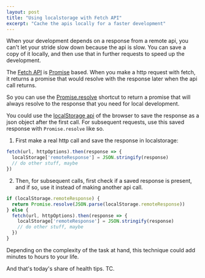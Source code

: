 ```yaml
---
layout: post
title: "Using localstorage with Fetch API"
excerpt: "Cache the apis locally for a faster development"
---
```


When your development depends on a response from a remote api, you can't let your stride slow down because the api is slow. You can save a copy of it locally, and then use that in further requests to speed up the development.

The [Fetch API](https://developer.mozilla.org/en/docs/Web/API/Fetch_API) is [Promise](https://developer.mozilla.org/en/docs/Web/JavaScript/Reference/Global_Objects/Promise) based. When you make a http request with fetch, it returns a promise that would resolve with the response later when the api call returns.

So you can use the [Promise.resolve](https://developer.mozilla.org/en-US/docs/Web/JavaScript/Reference/Global_Objects/Promise/resolve) shortcut to return a promise that will always resolve to the response that you need for local development.

You could use the [localStorage api](https://developer.mozilla.org/en/docs/Web/API/Window/localStorage) of the browser to save the response as a json object after the first call. For subsequent requests, use this saved response with `Promise.resolve` like so.

1) First make a real http call and save the response in localstorage:

```js
fetch(url, httpOptions).then(response => {
  localStorage['remoteResponse'] = JSON.stringify(response)
  // do other stuff, maybe
})
```

2) Then, for subsequent calls, first check if a saved response is present, and if so, use it instead of making another api call.

```js
if (localStorage.remoteResponse) {
  return Promise.resolve(JSON.parse(localStorage.remoteResponse))
} else {
  fetch(url, httpOptions).then(response => {
    localStorage['remoteResponse'] = JSON.stringify(response)
    // do other stuff, maybe
  })
}
```

Depending on the complexity of the task at hand, this technique could add minutes to hours to your life.

And that's today's share of health tips. TC.

